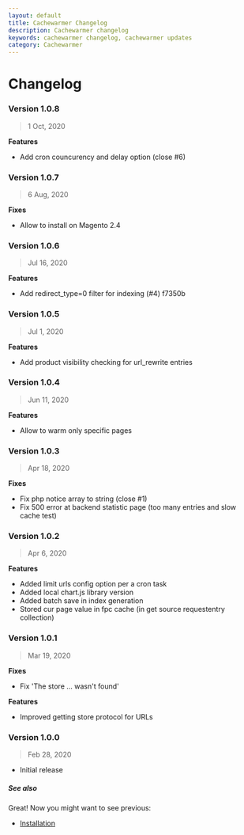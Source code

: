 ```yaml
---
layout: default
title: Cachewarmer Changelog
description: Cachewarmer changelog
keywords: cachewarmer changelog, cachewarmer updates
category: Cachewarmer
---
```


# Changelog

### Version 1.0.8

> 1 Oct, 2020

**Features**
 - Add cron councurency and delay option (close #6)

### Version 1.0.7

> 6 Aug, 2020

**Fixes**
 - Allow to install on Magento 2.4

### Version 1.0.6

> Jul 16, 2020

**Features**
 - Add redirect_type=0 filter for indexing (#4) f7350b

### Version 1.0.5

> Jul 1, 2020

**Features**
 - Add product visibility checking for url_rewrite entries

### Version 1.0.4

> Jun 11, 2020

**Features**
 - Allow to warm only specific pages

### Version 1.0.3

> Apr 18, 2020

**Fixes**
 - Fix php notice array to string (close #1)
 - Fix 500 error at backend statistic page (too many entries and slow cache test)

### Version 1.0.2

> Apr 6, 2020

**Features**
 - Added limit urls config option per a cron task
 - Added local chart.js library version
 - Added batch save in index generation
 - Stored cur page value in fpc cache (in get source requestentry collection)

### Version 1.0.1

> Mar 19, 2020

**Fixes**
 - Fix 'The store ... wasn't found'

**Features**
 - Improved getting store protocol for URLs

### Version 1.0.0

> Feb 28, 2020

 - Initial release


##### See also

Great! Now you might want to see previous:

 - [Installation](/m2/extensions/cachewarmer/installation/)
